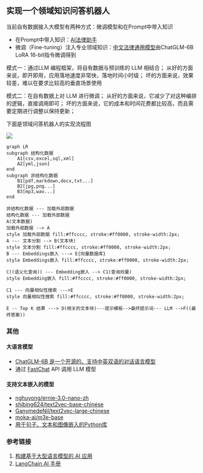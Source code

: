 ## 实现一个领域知识问答机器人
当前自有数据接入大模型有两种方式：微调模型和在Prompt中带入知识
- 在Prompt中带入知识：[AI法律助手](https://github.com/lvwzhen/law-cn-ai)
- 微调（Fine-tuning）注入专业领域知识：[中文法律通用模型](https://github.com/LiuHC0428/LAW-GPT)由ChatGLM-6B LoRA 16-bit指令微调得到

模式一：通过LLM 编程框架，将自有数据与预训练的 LLM 相结合；
从好的方面来说，即开即用，应用落地速度非常快，落地时间小时级；
坏的方面来说，效果较差，难以在要求比较高的垂直场景使用

模式二：在自有数据上对 LLM 进行微调；
从好的方面来说，它减少了对这种编排的逻辑，直接调用即可；
坏的方面来说，它的成本和时间花费都比较高，而且需要定期进行调整以保持更新；

下面是领域问答机器人的实现流程图

![](https://mermaid.ink/img/pako:eNqlVE1v00AQ_Sur5WJLm4iktyBVStpwIb0AJ2IOrneduLXXJnaaRFGkSrQ0Ra0aVAgSJIVWreiBEsSHBP0Qf6ZeJ_-CtTcJrZIDhT15Zp7fezuj2TrUbExgChZKqlMEufsKdcuLIgjOdtnemr_VZq8-s-1PCgX8pBN5zV1BpKoRE7lPTFS1zMfDUjJfs0y05NqUZwjFV7gG3b2pdJlE3sE6stTSMrYrFGFbqyKv6sXj8SFrJplfcgrIoYUruZm85cygiroicpGWQidFQCwWA_7z9_2LC_-wPXh6PNL-W1xaYu0N1vkoYlmhkyD-7yxI87t6NZNMIQG6YZqpW7qu8YOA65XsZRLGt_kZxbGKgb1iKulU73DRyI4Q9pvP_M0vkUZm6MXvvpZHctdANxbKREJZa5FgbNCC63_f8tePwuQsyNb91ovBxo64hH-62xhpTuBvrKvQOUnq904uf26GI3h31O8dyPJ1M2Mvs2AuIQmMcCRPGPkPHwkx-og4ePvj8vycrX5grU7w7SDqQxaMJzsV8w-aWU4MHtoOuCdWrCMaPi9xbn_9a_Bm7c-ceYXttILDU3a8z7q_OI51VoOzpkj2e9uh-1xuIezTXUkSxeDkJdtvyrxPEEGLlCzVwHzF6-HyKNArEosoMMU_MdHVsukpUKENDlXLnv2gRjWY0lXTJQiWHax6ZN5Q-RJb4yzBhmeXFsS7ET0fCDoqfWTbI0zjN6Pg644?type=png)

```mermaid
graph LR
subgraph 结构化数据
    A1[csv,excel,sql,xml]
    A2[yml,json]
end
subgraph 非结构化数据
    B1[pdf,markdown,docx,txt...]
    B2[jpg,png...]
    B3[mp3,wav...]
end

非结构化数据 --- 加载外部数据
结构化数据 --- 加载外部数据
A(文本数据)
加载外部数据 --> A
style 加载外部数据 fill:#ffcccc, stroke:#ff0000, stroke-width:2px;
A --- 文本分割 --> B(文本块)
style 文本分割 fill:#ffcccc, stroke:#ff0000, stroke-width:2px;
B --- Embeddings嵌入 ---> E{向量数据库}
style Embeddings嵌入 fill:#ffcccc, stroke:#ff0000, stroke-width:2px;

C((语义化查询)) --- Embedding嵌入 --> C1(查询向量)
style Embedding嵌入 fill:#ffcccc, stroke:#ff0000, stroke-width:2px;

C1 --- 向量相似性搜索 --->E 
style 向量相似性搜索 fill:#ffcccc, stroke:#ff0000, stroke-width:2px;

E -- Top K 结果 ---> D(相关的文本块)---提示模板-->最终提示词--- LLM -->F((最终答案))
```

### 其他
#### 大语言模型
  -  [ChatGLM-6B 是一个开源的、支持中英双语的对话语言模型](https://github.com/THUDM/ChatGLM-6B)
  -  通过 [FastChat](https://github.com/lm-sys/FastChat) API 调用 LLM 模型

#### 支持文本嵌入的模型
  -  [nghuyong/ernie-3.0-nano-zh](https://huggingface.co/nghuyong/ernie-3.0-nano-zh)
  -  [shibing624/text2vec-base-chinese](https://huggingface.co/shibing624/text2vec-base-chinese)
  -  [GanymedeNil/text2vec-large-chinese](https://huggingface.co/GanymedeNil/text2vec-large-chinese)
  -  [moka-ai/m3e-base](https://huggingface.co/moka-ai/m3e-base)
  -  [用于句子、文本和图像嵌入的Python库](https://github.com/UKPLab/sentence-transformers)


### 参考链接
1. [构建基于大型语言模型的 AI 应用](https://medium.com/mlearning-ai/building-large-language-model-powered-ai-applications-96780d67c64a)
2. [LangChain AI 手册](https://www.pinecone.io/learn/langchain-intro/)
